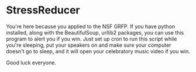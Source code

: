 # StressReducer
You're here because you applied to the NSF GRFP. If you have python installed,
along with the BeautifulSoup, urllib2 packages, you can use this program
to alert you if you win. Just set up cron to run this script while you're
sleeping, put your speakers on and make sure your computer doesn't go to sleep,
and it will open your celebratory music video if you win.

Good luck everyone.
